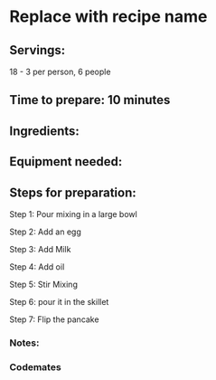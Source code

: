 # Replace with recipe name

## Servings: 
18 - 3 per person, 6 people

## Time to prepare: 10 minutes

## Ingredients:


## Equipment needed:


## Steps for preparation:
Step 1: Pour mixing in a large bowl 

Step 2: Add an egg 

Step 3: Add Milk 

Step 4: Add oil 

Step 5: Stir Mixing 

Step 6: pour it in the skillet 

Step 7: Flip the pancake 

### Notes:



### Codemates #
